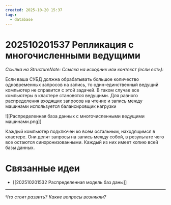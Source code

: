 ```yaml
---
created: 2025-10-20 15:37
tags:
  - database
---
```

# 202510201537 Репликация с многочисленными ведущими

*Ссылка на StructureNote:*
*Ссылка на исходник или контекст (если есть):* 

Если ваша СУБД должна обрабатывать большое количество одновременных запросов на запись, то один-единственный ведущий компьютер не справится с этой задачей. В таком случае все компьютеры в кластере становятся ведущими. Для равного распределения входящих запросов на чтение и запись между машинами используется балансировщик нагрузки

![[Распределенная база данных с многочисленными ведущими машинами.png]]

Каждый компьютер подключен ко всем остальным, находящимся в кластере. Они делят запросы на запись между собой, в результате чего все остаются синхронизованными. Каждый из них имеет копию всей базы данных.

# Связанные идеи

- [[202510201532 Распределенная модель баз даны]]
---

*Что стоит развить? Какие вопросы возникли?*
